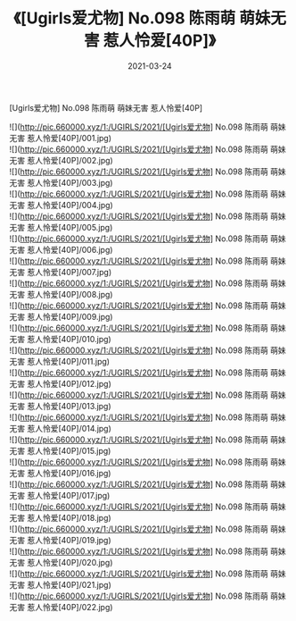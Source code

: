 ﻿---
layout: post
title:  《[Ugirls爱尤物] No.098 陈雨萌 萌妹无害 惹人怜爱[40P]》
date:   2021-03-24
img: http://pic.660000.xyz/1:/UGIRLS/2021/[Ugirls爱尤物] No.098 陈雨萌 萌妹无害 惹人怜爱[40P]/000.jpg
categories: [美女, 清纯, 唯美]
---

[Ugirls爱尤物] No.098 陈雨萌 萌妹无害 惹人怜爱[40P]

  ![](http://pic.660000.xyz/1:/UGIRLS/2021/[Ugirls爱尤物] No.098 陈雨萌 萌妹无害 惹人怜爱[40P]/001.jpg) <br> ![](http://pic.660000.xyz/1:/UGIRLS/2021/[Ugirls爱尤物] No.098 陈雨萌 萌妹无害 惹人怜爱[40P]/002.jpg) <br> ![](http://pic.660000.xyz/1:/UGIRLS/2021/[Ugirls爱尤物] No.098 陈雨萌 萌妹无害 惹人怜爱[40P]/003.jpg) <br> ![](http://pic.660000.xyz/1:/UGIRLS/2021/[Ugirls爱尤物] No.098 陈雨萌 萌妹无害 惹人怜爱[40P]/004.jpg) <br> ![](http://pic.660000.xyz/1:/UGIRLS/2021/[Ugirls爱尤物] No.098 陈雨萌 萌妹无害 惹人怜爱[40P]/005.jpg) <br> ![](http://pic.660000.xyz/1:/UGIRLS/2021/[Ugirls爱尤物] No.098 陈雨萌 萌妹无害 惹人怜爱[40P]/006.jpg) <br> ![](http://pic.660000.xyz/1:/UGIRLS/2021/[Ugirls爱尤物] No.098 陈雨萌 萌妹无害 惹人怜爱[40P]/007.jpg) <br> ![](http://pic.660000.xyz/1:/UGIRLS/2021/[Ugirls爱尤物] No.098 陈雨萌 萌妹无害 惹人怜爱[40P]/008.jpg) <br> ![](http://pic.660000.xyz/1:/UGIRLS/2021/[Ugirls爱尤物] No.098 陈雨萌 萌妹无害 惹人怜爱[40P]/009.jpg) <br> ![](http://pic.660000.xyz/1:/UGIRLS/2021/[Ugirls爱尤物] No.098 陈雨萌 萌妹无害 惹人怜爱[40P]/010.jpg) <br> ![](http://pic.660000.xyz/1:/UGIRLS/2021/[Ugirls爱尤物] No.098 陈雨萌 萌妹无害 惹人怜爱[40P]/011.jpg) <br> ![](http://pic.660000.xyz/1:/UGIRLS/2021/[Ugirls爱尤物] No.098 陈雨萌 萌妹无害 惹人怜爱[40P]/012.jpg) <br> ![](http://pic.660000.xyz/1:/UGIRLS/2021/[Ugirls爱尤物] No.098 陈雨萌 萌妹无害 惹人怜爱[40P]/013.jpg) <br> ![](http://pic.660000.xyz/1:/UGIRLS/2021/[Ugirls爱尤物] No.098 陈雨萌 萌妹无害 惹人怜爱[40P]/014.jpg) <br> ![](http://pic.660000.xyz/1:/UGIRLS/2021/[Ugirls爱尤物] No.098 陈雨萌 萌妹无害 惹人怜爱[40P]/015.jpg) <br> ![](http://pic.660000.xyz/1:/UGIRLS/2021/[Ugirls爱尤物] No.098 陈雨萌 萌妹无害 惹人怜爱[40P]/016.jpg) <br> ![](http://pic.660000.xyz/1:/UGIRLS/2021/[Ugirls爱尤物] No.098 陈雨萌 萌妹无害 惹人怜爱[40P]/017.jpg) <br> ![](http://pic.660000.xyz/1:/UGIRLS/2021/[Ugirls爱尤物] No.098 陈雨萌 萌妹无害 惹人怜爱[40P]/018.jpg) <br> ![](http://pic.660000.xyz/1:/UGIRLS/2021/[Ugirls爱尤物] No.098 陈雨萌 萌妹无害 惹人怜爱[40P]/019.jpg) <br> ![](http://pic.660000.xyz/1:/UGIRLS/2021/[Ugirls爱尤物] No.098 陈雨萌 萌妹无害 惹人怜爱[40P]/020.jpg) <br> ![](http://pic.660000.xyz/1:/UGIRLS/2021/[Ugirls爱尤物] No.098 陈雨萌 萌妹无害 惹人怜爱[40P]/021.jpg) <br> ![](http://pic.660000.xyz/1:/UGIRLS/2021/[Ugirls爱尤物] No.098 陈雨萌 萌妹无害 惹人怜爱[40P]/022.jpg) <br>